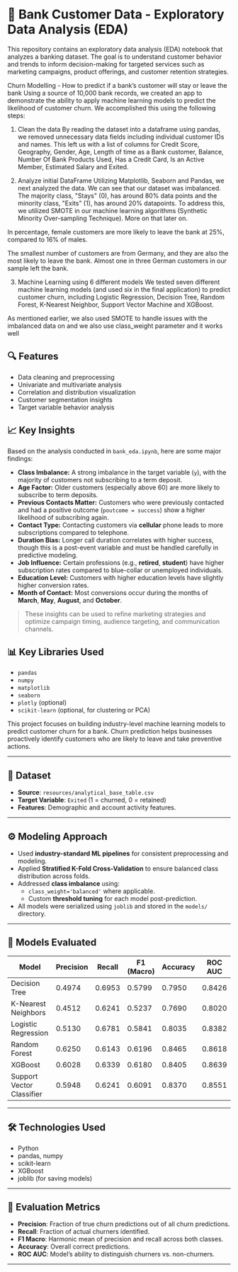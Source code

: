
# 🏦 Bank Customer Data - Exploratory Data Analysis (EDA)

This repository contains an exploratory data analysis (EDA) notebook that analyzes a banking dataset. The goal is to understand customer behavior and trends to inform decision-making for targeted services such as marketing campaigns, product offerings, and customer retention strategies.


Churn Modelling - How to predict if a bank’s customer will stay or leave the bank
Using a source of 10,000 bank records, we created an app to demonstrate the ability to apply machine learning models to predict the likelihood of customer churn. We accomplished this using the following steps:

1. Clean the data
By reading the dataset into a dataframe using pandas, we removed unnecessary data fields including individual customer IDs and names. This left us with a list of columns for Credit Score, Geography, Gender, Age, Length of time as a Bank customer, Balance, Number Of Bank Products Used, Has a Credit Card, Is an Active Member, Estimated Salary and Exited.

2. Analyze initial DataFrame
Utilizing Matplotlib, Seaborn and Pandas, we next analyzed the data. We can see that our dataset was imbalanced. The majority class, "Stays" (0), has around 80% data points and the minority class, "Exits" (1), has around 20% datapoints. To address this, we utilized SMOTE in our machine learning algorithms (Synthetic Minority Over-sampling Technique). More on that later on.

In percentage, female customers are more likely to leave the bank at 25%, compared to 16% of males.

The smallest number of customers are from Germany, and they are also the most likely to leave the bank. Almost one in three German customers in our sample left the bank.

3. Machine Learning using 6 different models
We tested seven different machine learning models (and used six in the final application) to predict customer churn, including Logistic Regression, Decision Tree, Random Forest, K-Nearest Neighbor, Support Vector Machine and XGBoost.

As mentioned earlier, we also used SMOTE to handle issues with the imbalanced data on and we also use class_weight parameter and it works well


## 🔍 Features

- Data cleaning and preprocessing
- Univariate and multivariate analysis
- Correlation and distribution visualization
- Customer segmentation insights
- Target variable behavior analysis

## 📈 Key Insights

Based on the analysis conducted in `bank_eda.ipynb`, here are some major findings:

- **Class Imbalance:** A strong imbalance in the target variable (`y`), with the majority of customers not subscribing to a term deposit.
- **Age Factor:** Older customers (especially above 60) are more likely to subscribe to term deposits.
- **Previous Contacts Matter:** Customers who were previously contacted and had a positive outcome (`poutcome = success`) show a higher likelihood of subscribing again.
- **Contact Type:** Contacting customers via **cellular** phone leads to more subscriptions compared to telephone.
- **Duration Bias:** Longer call duration correlates with higher success, though this is a post-event variable and must be handled carefully in predictive modeling.
- **Job Influence:** Certain professions (e.g., **retired**, **student**) have higher subscription rates compared to blue-collar or unemployed individuals.
- **Education Level:** Customers with higher education levels have slightly higher conversion rates.
- **Month of Contact:** Most conversions occur during the months of **March**, **May**, **August**, and **October**.

> These insights can be used to refine marketing strategies and optimize campaign timing, audience targeting, and communication channels.

## 📊 Key Libraries Used

- `pandas`
- `numpy`
- `matplotlib`
- `seaborn`
- `plotly` (optional)
- `scikit-learn` (optional, for clustering or PCA)


This project focuses on building industry-level machine learning models to predict customer churn for a bank. Churn prediction helps businesses proactively identify customers who are likely to leave and take preventive actions.

---

## 📂 Dataset

- **Source**: `resources/analytical_base_table.csv`
- **Target Variable**: `Exited` (1 = churned, 0 = retained)
- **Features**: Demographic and account activity features.

---

## ⚙️ Modeling Approach

- Used **industry-standard ML pipelines** for consistent preprocessing and modeling.
- Applied **Stratified K-Fold Cross-Validation** to ensure balanced class distribution across folds.
- Addressed **class imbalance** using:
  - `class_weight='balanced'` where applicable.
  - Custom **threshold tuning** for each model post-prediction.
- All models were serialized using `joblib` and stored in the `models/` directory.

---

## 🧪 Models Evaluated

| Model                   | Precision | Recall   | F1 (Macro) | Accuracy | ROC AUC  |
|------------------------|-----------|----------|------------|----------|----------|
| Decision Tree          | 0.4974    | 0.6953   | 0.5799     | 0.7950   | 0.8426   |
| K-Nearest Neighbors    | 0.4512    | 0.6241   | 0.5237     | 0.7690   | 0.8020   |
| Logistic Regression    | 0.5130    | 0.6781   | 0.5841     | 0.8035   | 0.8382   |
| Random Forest          | 0.6250    | 0.6143   | 0.6196     | 0.8465   | 0.8618   |
| XGBoost                | 0.6028    | 0.6339   | 0.6180     | 0.8405   | 0.8639   |
| Support Vector Classifier | 0.5948 | 0.6241   | 0.6091     | 0.8370   | 0.8551   |

---

## 🛠️ Technologies Used

- Python
- pandas, numpy
- scikit-learn
- XGBoost
- joblib (for saving models)

---

## 🧮 Evaluation Metrics

- **Precision**: Fraction of true churn predictions out of all churn predictions.
- **Recall**: Fraction of actual churners identified.
- **F1 Macro**: Harmonic mean of precision and recall across both classes.
- **Accuracy**: Overall correct predictions.
- **ROC AUC**: Model’s ability to distinguish churners vs. non-churners.

---




